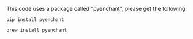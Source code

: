 This code uses a package called "pyenchant", please get the following:
  ```
  pip install pyenchant
  ```
  ```
  brew install pyenchant
  ```
